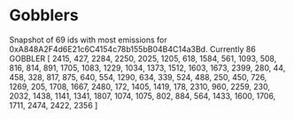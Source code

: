 # Gobblers

Snapshot of 69 ids with most emissions for 0xA848A2F4d6E21c6C4154c78b155bB04B4C14a3Bd. Currently 86 GOBBLER
[
  2415,  427, 2284, 2250, 2025, 1205,  618, 1584,  561,
  1093,  508,  816,  814,  891, 1705, 1083, 1229, 1034,
  1373, 1512, 1603, 1673, 2399,  280,   44,  458,  328,
   817,  875,  640,  554, 1290,  634,  339,  524,  488,
   250,  450,  726, 1269,  205, 1708, 1667, 2480,  172,
  1405, 1419,  178, 2310,  960, 2259,  230, 2032, 1438,
  1141, 1341, 1807, 1074, 1075,  802,  884,  564, 1433,
  1600, 1706, 1711, 2474, 2422, 2356
]